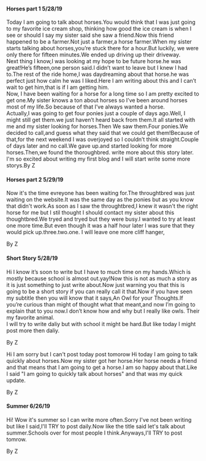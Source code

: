 #### Horses part 1   5/28/19

Today I am going to talk about horses.You would think that I was just going to my  favorite ice cream shop, thinking how good the ice cream is when I see or should I say my sister said she saw a friend.Now this friend happened to be a farmer.Not just a farmer,a horse farmer.When my sister starts talking about horses,you’re stuck there for a hour.But luckily, we were only there for fifteen minutes.We ended up driving up their driveway.  
	Next thing I know,I was looking at my hope to be future horse.he was great!He’s fifteen,one person said.I didn’t want to leave but I knew I had to.The rest of the ride home,I was daydreaming about that horse.he was perfect just how calm he was I liked.Here I am writing about this and I can’t wait to get him,that is if I am getting him.  
	Now, I have been waiting for a horse for a long time so I am pretty excited  to get one.My sister knows a ton about horses so I’ve been around horses most of my life.So because of that I’ve always wanted a horse.  
	Actually,I was going to get four ponies just a couple of days ago.Well, I might still get them.we just haven’t heard back from them.It all started with me and my sister looking for horses.Then We saw them.Four ponies.We decided to call,and guess what they said that we could get them!Because of that,for the next weekend I was overjoyed so I couldn’t think straight.Couple of days later and no call.We gave up.and started looking for more horses.Then,we found the thoroughbred. write more about this story later. 
I'm so excited about writing my first blog and I will start write some more storys.By Z

####  Horses part 2  5/29/19

Now it's the time evreyone has been waiting for.The throughtbred was just waiting on the website.It was the same day as the ponies but as you know that didn't work.As soon as I saw the throughtbred,I knew it wasn't the right horse for me but I stil thought I should contact my sister about this thoughtbred.We tryed and tryed but they were busy.I wanted to try at least one more time.But even though it was a half hour later I was sure that they would pick up.three.two.one.
I will leave one more cliff hanger,

By Z
#### Short Story   5/28/19

Hi I know it’s soon to write but I have to much time on my hands.Which is mostly because school is almost out.yay!Now this is not as much a story as it is just something to just write about.Now just warning you that this is going to be a short story if you can really call it that.Now if you have seen my subtitle then you will know that it says,An Owl for your Thoughts.If you’re curious than might of thought what that meant,and now I’m going to explain that to you now.I don’t know how and why but I really like owls. Their my favorite animal.  
I will try to write daliy but with school it might be hard.But like today I might post more then daliy.


By Z

Hi I am sorry but I can't post today post tomorow
Hi today I am going to talk quickly about horses.Now my sister got her horse.Her horse needs a friend and that means that I am going to get a horse.I am so happy about that.Like I said "I am going to quickly talk about horses" and that was my quick update.

By Z



#### Summer 6/26/19

Hi! Wow it's summer so I can write more often.Sorry I've not been writing but like I said,I'll TRY to post daily.Now like the title said let's talk about summer.Schools over for most people I think.Anyways,I'll TRY to post tomrow.


By Z
